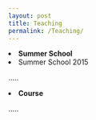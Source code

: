 ```yaml
---
layout: post
title: Teaching
permalink: /Teaching/
---
```



<li><strong>Summer School</strong></li>

<li>Summer School 2015</li>

.....

<li><strong>Course</strong></li>

.....